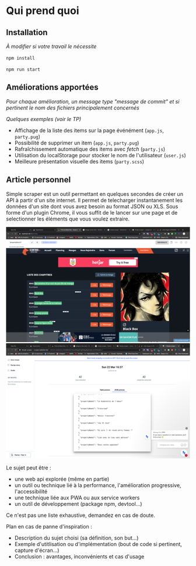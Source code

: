# Qui prend quoi

## Installation

_À modifier si votre travail le nécessite_

`npm install`

`npm run start`

## Améliorations apportées

_Pour chaque amélioration, un message type "message de commit" et si pertinent le nom des fichiers principalement concernés_

_Quelques exemples (voir le TP)_

- Affichage de la liste des items sur la page événément (`app.js`, `party.pug`)
- Possibilité de supprimer un item (`app.js`, `party.pug`)
- Rafraîchissement automatique des items avec _fetch_ (`party.js`)
- Utilisation du localStorage pour stocker le nom de l'utilisateur (`user.js`)
- Meilleure présentation visuelle des items (`party.scss`)

## Article personnel

Simple scraper est un outil permettant en quelques secondes de créer un API à partir d'un site internet.
Il permet de telecharger instantanement les données d'un site dont vous avez besoin au format JSON ou XLS.
Sous forme d'un plugin Chrome, il vous suffit de le lancer sur une page et de selectionner les éléments que vous voulez extraire.

![Alt text](images/img1.png)
![Alt text](images/img2.png)

Le sujet peut être :

- une web api explorée (même en partie)
- un outil ou technique lié à la performance, l'amélioration progressive, l'accessibilité
- une technique liée aux PWA ou aux service workers
- un outil de développement (package npm, devtool...)

Ce n'est pas une liste exhaustive, demandez en cas de doute.

Plan en cas de panne d'inspiration :

- Description du sujet choisi (sa définition, son but...)
- Exemple d'utitlisation ou d'implémentation (bout de code si pertinent, capture d'écran...)
- Conclusion : avantages, inconvénients et cas d'usage
